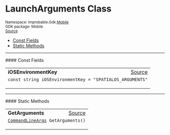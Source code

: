 
# LaunchArguments Class
<sup>
Namespace: Improbable.Gdk.<a href="{{urlRoot}}/api/mobile-index">Mobile</a><br/>
GDK package: Mobile<br/>
<a href="https://www.github.com/spatialos/gdk-for-unity/blob/3a2a2965/workers/unity/Packages/io.improbable.gdk.mobile/Utility/LaunchArguments.cs/#L11">Source</a>
<style>
a code {
                    padding: 0em 0.25em!important;
}
code {
                    background-color: #ffffff!important;
}
</style>
</sup>
<nav id="pageToc" class="page-toc"><ul><li><a href="#const-fields">Const Fields</a>
<li><a href="#static-methods">Static Methods</a>
</ul></nav>






</p>
<hr style="width:100%; border-top-color:#d8d8d8" />
#### Const Fields


</p>




<table width="100%">
    <tr>
        <td style="border-right:none"><a id="iosenvironmentkey"></a><b>iOSEnvironmentKey</b></td>
        <td style="border-left:none; text-align:right"><a href="https://www.github.com/spatialos/gdk-for-unity/blob/3a2a2965/workers/unity/Packages/io.improbable.gdk.mobile/Utility/LaunchArguments.cs/#L13">Source</a></td>
    </tr>
    <tr>
        <td colspan="2">
<code>const string iOSEnvironmentKey = &quot;SPATIALOS_ARGUMENTS&quot;</code></p>


</td>
    </tr>
</table>








</p>
<hr style="width:100%; border-top-color:#d8d8d8" />
#### Static Methods


</p>




<table width="100%">
    <tr>
        <td style="border-right:none"><a id="getarguments"></a><b>GetArguments</b></td>
        <td style="border-left:none; text-align:right"><a href="https://www.github.com/spatialos/gdk-for-unity/blob/3a2a2965/workers/unity/Packages/io.improbable.gdk.mobile/Utility/LaunchArguments.cs/#L15">Source</a></td>
    </tr>
    <tr>
        <td colspan="2">
<code><a href="{{urlRoot}}/api/core/command-line-args">CommandLineArgs</a> GetArguments()</code></p>






</td>
    </tr>
</table>







